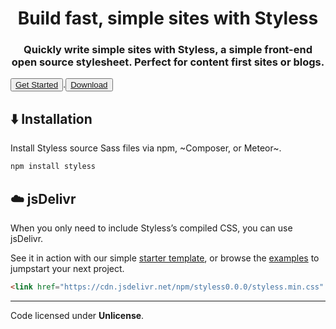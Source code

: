 <h1 style="text-align:center;" align="center">Build fast, simple sites with Styless</h1>
<h3 style="text-align:center;" align="center">
Quickly write simple sites with Styless, a simple front-end open source stylesheet. Perfect for content first sites or blogs.
</h3>

<button><a href="guide">Get Started</a></button>.<button><a href="download">Download</a></button>

## ⬇️ Installation
Install Styless source Sass files via npm, ~Composer, or Meteor~.
```bash
npm install styless
```
<!--gem install styless -v 0.0.0-->

## ☁️ jsDelivr
When you only need to include Styless’s compiled CSS, you can use jsDelivr.

See it in action with our simple [starter template](guide#starter-template), or browse the [examples](examples) to jumpstart your next project.

```html
<link href="https://cdn.jsdelivr.net/npm/styless0.0.0/styless.min.css" rel="stylesheet" crossorigin="anonymous">
```

---

Code licensed under **Unlicense**.
